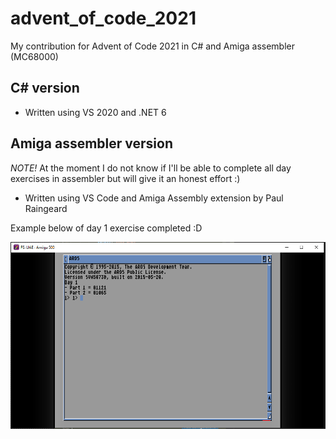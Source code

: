 # advent_of_code_2021
My contribution for Advent of Code 2021 in C# and Amiga assembler (MC68000)


## C# version
- Written using VS 2020 and .NET 6

## Amiga assembler version
*NOTE!* At the moment I do not know if I'll be able to complete all day exercises in assembler but will give it an honest effort :)

- Written using VS Code and Amiga Assembly extension by Paul Raingeard

Example below of day 1 exercise completed :D

![Day 1 amiga](amiga_asm/example.png "Day 1 - Amiga")